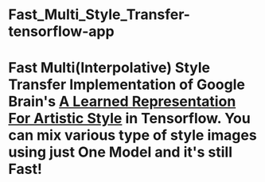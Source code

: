 # Fast_Multi_Style_Transfer-tensorflow-app
# Fast Multi(Interpolative) Style Transfer Implementation of Google Brain's [A Learned Representation For Artistic Style](https://arxiv.org/pdf/1610.07629v2.pdf) in Tensorflow. You can mix various type of style images using just One Model and it's still Fast!
